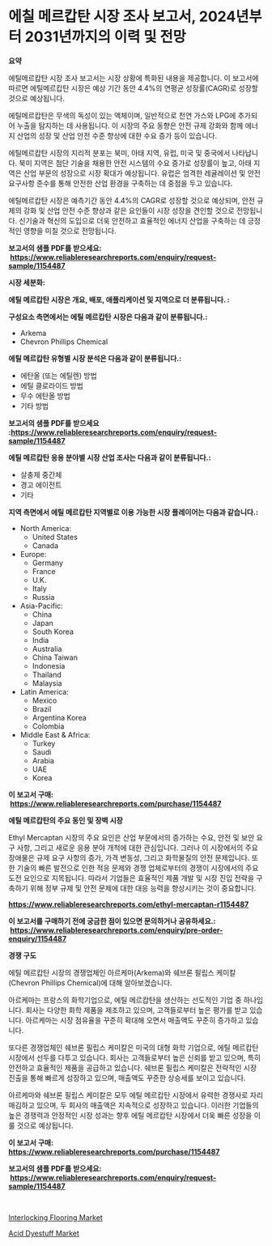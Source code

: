 <p><h1>에칠 메르캅탄 시장 조사 보고서, 2024년부터 2031년까지의 이력 및 전망</h1></p><p><strong>요약</strong></p>
<p><p>에틸메르캅탄 시장 조사 보고서는 시장 상황에 특화된 내용을 제공합니다. 이 보고서에 따르면 에틸메르캅탄 시장은 예상 기간 동안 4.4%의 연평균 성장률(CAGR)로 성장할 것으로 예상됩니다.</p><p>에틸메르캅탄은 무색의 독성이 있는 액체이며, 일반적으로 천연 가스와 LPG에 추가되어 누출을 탐지하는 데 사용됩니다. 이 시장의 주요 동향은 안전 규제 강화와 함께 에너지 산업의 성장 및 산업 안전 수준 향상에 대한 수요 증가 등이 있습니다.</p><p>에틸메르캅탄 시장의 지리적 분포는 북미, 아태 지역, 유럽, 미국 및 중국에서 나타납니다. 북미 지역은 첨단 기술을 채용한 안전 시스템의 수요 증가로 성장률이 높고, 아태 지역은 산업 부문의 성장으로 시장 확대가 예상됩니다. 유럽은 엄격한 레귤레이션 및 안전 요구사항 준수를 통해 안전한 산업 환경을 구축하는 데 중점을 두고 있습니다.</p><p>에틸메르캅탄 시장은 예측기간 동안 4.4%의 CAGR로 성장할 것으로 예상되며, 안전 규제의 강화 및 산업 안전 수준 향상과 같은 요인들이 시장 성장을 견인할 것으로 전망됩니다. 신기술과 혁신의 도입으로 더욱 안전하고 효율적인 에너지 산업을 구축하는 데 긍정적인 영향을 미칠 것으로 전망됩니다.</p></p>
<p><strong>보고서의 샘플 PDF를 받으세요: &nbsp;<a href="https://www.reliableresearchreports.com/enquiry/request-sample/1154487">https://www.reliableresearchreports.com/enquiry/request-sample/1154487</a></strong></p>
<p><strong>시장 세분화:</strong></p>
<p><strong> 에틸 메르캅탄 시장은 개요, 배포, 애플리케이션 및 지역으로 더 분류됩니다. :</strong></p>
<p><strong>구성요소 측면에서는 에틸 메르캅탄 시장은 다음과 같이 분류됩니다.:</strong></p>
<p><ul><li>Arkema</li><li>Chevron Phillips Chemical</li></ul></p>
<p><strong> 에틸 메르캅탄 유형별 시장 분석은 다음과 같이 분류됩니다.:</strong></p>
<p><ul><li>에탄올 (또는 에틸렌) 방법</li><li>에틸 클로라이드 방법</li><li>무수 에탄올 방법</li><li>기타 방법</li></ul></p>
<p><strong>보고서의 샘플 PDF를 받으세요 :<a href="https://www.reliableresearchreports.com/enquiry/request-sample/1154487">https://www.reliableresearchreports.com/enquiry/request-sample/1154487</a></strong></p>
<p><strong> 에틸 메르캅탄 응용 분야별 시장 산업 조사는 다음과 같이 분류됩니다.:</strong></p>
<p><ul><li>살충제 중간체</li><li>경고 에이전트</li><li>기타</li></ul></p>
<p><strong>지역 측면에서 에틸 메르캅탄 지역별로 이용 가능한 시장 플레이어는 다음과 같습니다.:</strong></p>
<p><ul>
    <li>
        North America:
        <ul>
            <li>United States</li>
            <li>Canada</li>
        </ul>
    </li>
    <li>
        Europe:
        <ul>
            <li>Germany</li>
            <li>France</li>
            <li>U.K.</li>
            <li>Italy</li>
            <li>Russia</li>
        </ul>
    </li>
    <li>
        Asia-Pacific:
        <ul>
            <li>China</li>
            <li>Japan</li>
            <li>South Korea</li>
            <li>India</li>
            <li>Australia</li>
            <li>China Taiwan</li>
            <li>Indonesia</li>
            <li>Thailand</li>
            <li>Malaysia</li>
        </ul>
    </li>
    <li>
        Latin America:
        <ul>
            <li>Mexico</li>
            <li>Brazil</li>
            <li>Argentina Korea</li>
            <li>Colombia</li>
        </ul>
    </li>
    <li>
        Middle East & Africa:
        <ul>
            <li>Turkey</li>
            <li>Saudi</li>
            <li>Arabia</li>
            <li>UAE</li>
            <li>Korea</li>
        </ul>
    </li>
    </ul></p>
<p><strong>이 보고서 구매: &nbsp;<a href="https://www.reliableresearchreports.com/purchase/1154487">https://www.reliableresearchreports.com/purchase/1154487</a></strong></p>
<p><strong>에틸 메르캅탄의 주요 동인 및 장벽 시장</strong></p>
<p><p>Ethyl Mercaptan 시장의 주요 요인은 산업 부문에서의 증가하는 수요, 안전 및 보안 요구 사항, 그리고 새로운 응용 분야 개척에 대한 관심입니다. 그러나 이 시장에서의 주요 장애물은 규제 요구 사항의 증가, 가격 변동성, 그리고 화학물질의 안전 문제입니다. 또한 기술의 빠른 발전으로 인한 적응 문제와 경쟁 업체로부터의 경쟁이 시장에서의 주요 도전 요인으로 지목됩니다. 따라서 기업들은 효율적인 제품 개발 및 시장 진입 전략을 구축하기 위해 정부 규제 및 안전 문제에 대한 대응 능력을 향상시키는 것이 중요합니다.</p></p>
<p><strong><a href="https://www.reliableresearchreports.com/ethyl-mercaptan-r1154487">https://www.reliableresearchreports.com/ethyl-mercaptan-r1154487</a></strong></p>
<p><strong>이 보고서를 구매하기 전에 궁금한 점이 있으면 문의하거나 공유하세요.: &nbsp;<a href="https://www.reliableresearchreports.com/enquiry/pre-order-enquiry/1154487">https://www.reliableresearchreports.com/enquiry/pre-order-enquiry/1154487</a></strong></p>
<p><strong>경쟁 구도</strong></p>
<p><p>에틸 메르캅탄 시장의 경쟁업체인 아르케마(Arkema)와 쉐브론 필립스 케미칼(Chevron Phillips Chemical)에 대해 알아보겠습니다. </p><p>아르케마는 프랑스의 화학기업으로, 에틸 메르캅탄을 생산하는 선도적인 기업 중 하나입니다. 회사는 다양한 화학 제품을 제조하고 있으며, 고객들로부터 높은 평가를 받고 있습니다. 아르케마는 시장 점유율을 꾸준히 확대해 오면서 매출액도 꾸준히 증가하고 있습니다. </p><p>또다른 경쟁업체인 쉐브론 필립스 케미칼은 미국의 대형 화학 기업으로, 에틸 메르캅탄 시장에서 선두를 다투고 있습니다. 회사는 고객들로부터 높은 신뢰를 받고 있으며, 특히 안전하고 효율적인 제품을 공급하고 있습니다. 쉐브론 필립스 케미칼은 전략적인 시장 진출을 통해 빠르게 성장하고 있으며, 매출액도 꾸준한 상승세를 보이고 있습니다. </p><p>아르케마와 쉐브론 필립스 케미칼은 모두 에틸 메르캅탄 시장에서 유력한 경쟁사로 자리매김하고 있으며, 두 회사의 매출액은 지속적으로 성장하고 있습니다. 이러한 기업들의 높은 경쟁력과 안정적인 시장 성과는 향후 에틸 메르캅탄 시장에서 더욱 빠른 성장을 이룰 것으로 예상됩니다.</p></p>
<p><strong>이 보고서 구매: &nbsp; <a href="https://www.reliableresearchreports.com/purchase/1154487">https://www.reliableresearchreports.com/purchase/1154487</a></strong></p>
<p><strong>보고서의 샘플 PDF를 받으세요: &nbsp;<a href="https://www.reliableresearchreports.com/enquiry/request-sample/1154487">https://www.reliableresearchreports.com/enquiry/request-sample/1154487</a></strong><strong></strong></p>
<p>&nbsp;</p>
<p><p><a href="https://picayune-night-cbd.notion.site/Interlocking-Flooring-Market-Size-Evaluating-its-Market-Trends-Growth-and-Projections-2024-2031-8f1df080a0614a2587473539342a927e">Interlocking Flooring Market</a></p><p><a href="https://artistic-helicopter-ca9.notion.site/Acid-Dyestuff-Market-Size-and-Examines-its-Market-Scope-with-a-Primary-Focus-on-Growth-Opportuniti-16273443a45e4fb88ae2ca331f8122e0">Acid Dyestuff Market</a></p></p>